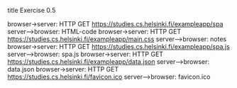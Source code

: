 title Exercise 0.5

browser->server: HTTP GET https://studies.cs.helsinki.fi/exampleapp/spa
server-->browser: HTML-code
browser->server: HTTP GET https://studies.cs.helsinki.fi/exampleapp/main.css
server-->browser: notes
browser->server: HTTP GET https://studies.cs.helsinki.fi/exampleapp/spa.js
server-->browser: spa.js
browser->server: HTTP GET https://studies.cs.helsinki.fi/exampleapp/data.json
server-->browser: data.json
browser->server: HTTP GET https://studies.cs.helsinki.fi/favicon.ico
server-->browser: favicon.ico
